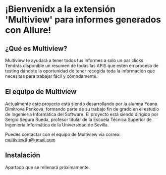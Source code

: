 # ¡Bienvenidx a la extensión 'Multiview' para informes generados con Allure!

## ¿Qué es Multiview?

Multiview te ayudará a tener todos tus informes a solo un par clicks. Tendrás disponible un resumen de todas las APIS que estén en proceso de testing dándote la oportunidad de tener recogida toda la información que necesitas para trabajar fácil y cómodamente.

## El equipo de Multiview

Actualmente este proyecto está siendo desarrollando por la alumna Yoana Dimitrova Penkova, formando parte de su trabajo fin de grado en el estudio de Ingeniería Informática del Software. El proyecto está siendo dirigido por Sergio Segura Rueda, profesor titular de la Escuela Técnica Superior de Ingeniería Informática de la Universidad de Sevilla.

Puedes contactar con el equipo de Multiview via correo: multiviewtfg@gmail.com

## Instalación

Apartado que se rellenará próximamente.